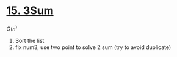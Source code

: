 [15. 3Sum](https://leetcode.com/problems/3sum)
===
$O(n^)$
1. Sort the list
2. fix num3, use two point to solve 2 sum (try to avoid duplicate)